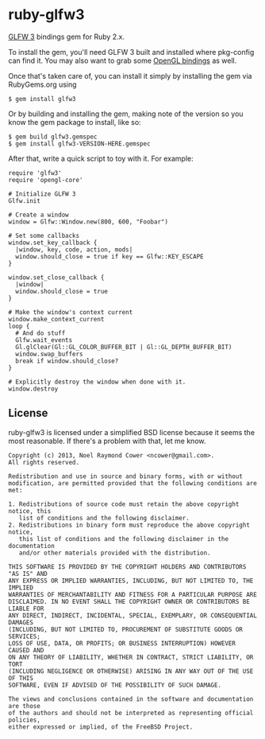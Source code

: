 ruby-glfw3
==========

[GLFW 3] bindings gem for Ruby 2.x.

To install the gem, you'll need GLFW 3 built and installed where pkg-config can
find it. You may also want to grab some [OpenGL bindings] as well.

[OpenGL bindings]: https://github.com/nilium/ruby-opengl
[GLFW 3]: https://github.com/glfw/glfw

Once that's taken care of, you can install it simply by installing the gem via RubyGems.org using

    $ gem install glfw3

Or by building and installing the gem, making note of the version so you know
the gem package to install, like so:

    $ gem build glfw3.gemspec
    $ gem install glfw3-VERSION-HERE.gemspec

After that, write a quick script to toy with it. For example:

    require 'glfw3'
    require 'opengl-core'

    # Initialize GLFW 3
    Glfw.init

    # Create a window
    window = Glfw::Window.new(800, 600, "Foobar")

    # Set some callbacks
    window.set_key_callback {
      |window, key, code, action, mods|
      window.should_close = true if key == Glfw::KEY_ESCAPE
    }

    window.set_close_callback {
      |window|
      window.should_close = true
    }

    # Make the window's context current
    window.make_context_current
    loop {
      # And do stuff
      Glfw.wait_events
      Gl.glClear(Gl::GL_COLOR_BUFFER_BIT | Gl::GL_DEPTH_BUFFER_BIT)
      window.swap_buffers
      break if window.should_close?
    }

    # Explicitly destroy the window when done with it.
    window.destroy


License
-------

ruby-glfw3 is licensed under a simplified BSD license because it seems the most
reasonable. If there's a problem with that, let me know.

    Copyright (c) 2013, Noel Raymond Cower <ncower@gmail.com>.
    All rights reserved.

    Redistribution and use in source and binary forms, with or without
    modification, are permitted provided that the following conditions are met:

    1. Redistributions of source code must retain the above copyright notice, this
       list of conditions and the following disclaimer. 
    2. Redistributions in binary form must reproduce the above copyright notice,
       this list of conditions and the following disclaimer in the documentation
       and/or other materials provided with the distribution. 

    THIS SOFTWARE IS PROVIDED BY THE COPYRIGHT HOLDERS AND CONTRIBUTORS "AS IS" AND
    ANY EXPRESS OR IMPLIED WARRANTIES, INCLUDING, BUT NOT LIMITED TO, THE IMPLIED
    WARRANTIES OF MERCHANTABILITY AND FITNESS FOR A PARTICULAR PURPOSE ARE
    DISCLAIMED. IN NO EVENT SHALL THE COPYRIGHT OWNER OR CONTRIBUTORS BE LIABLE FOR
    ANY DIRECT, INDIRECT, INCIDENTAL, SPECIAL, EXEMPLARY, OR CONSEQUENTIAL DAMAGES
    (INCLUDING, BUT NOT LIMITED TO, PROCUREMENT OF SUBSTITUTE GOODS OR SERVICES;
    LOSS OF USE, DATA, OR PROFITS; OR BUSINESS INTERRUPTION) HOWEVER CAUSED AND
    ON ANY THEORY OF LIABILITY, WHETHER IN CONTRACT, STRICT LIABILITY, OR TORT
    (INCLUDING NEGLIGENCE OR OTHERWISE) ARISING IN ANY WAY OUT OF THE USE OF THIS
    SOFTWARE, EVEN IF ADVISED OF THE POSSIBILITY OF SUCH DAMAGE.

    The views and conclusions contained in the software and documentation are those
    of the authors and should not be interpreted as representing official policies,
    either expressed or implied, of the FreeBSD Project.

